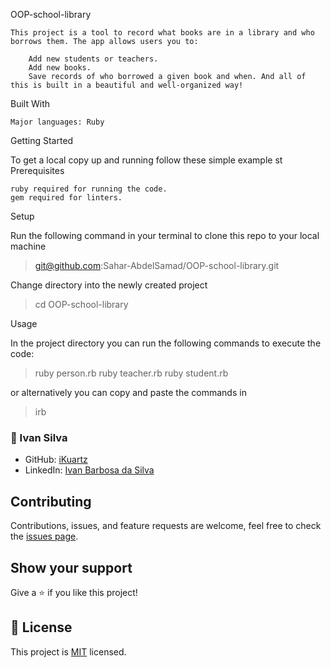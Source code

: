 OOP-school-library

    This project is a tool to record what books are in a library and who borrows them. The app allows users you to:

        Add new students or teachers.
        Add new books.
        Save records of who borrowed a given book and when. And all of this is built in a beautiful and well-organized way!

Built With

    Major languages: Ruby

Getting Started

To get a local copy up and running follow these simple example st
Prerequisites

    ruby required for running the code.
    gem required for linters.

Setup

Run the following command in your terminal to clone this repo to your local machine

> git@github.com:Sahar-AbdelSamad/OOP-school-library.git

Change directory into the newly created project

> cd OOP-school-library

Usage

In the project directory you can run the following commands to execute the code:

> ruby person.rb
> ruby teacher.rb
> ruby student.rb

or alternatively you can copy and paste the commands in

> irb 

### :bust_in_silhouette: Ivan Silva
- GitHub: [iKuartz](https://github.com/iKuartz)
- LinkedIn: [Ivan Barbosa da Silva](https://www.linkedin.com/in/ivan-silva-a47058b3/)

## Contributing
Contributions, issues, and feature requests are welcome, feel free to check the [issues page](../../issues/).

## Show your support
Give a :star:️ if you like this project!

## :memo: License
This project is [MIT](./MIT.md) licensed.